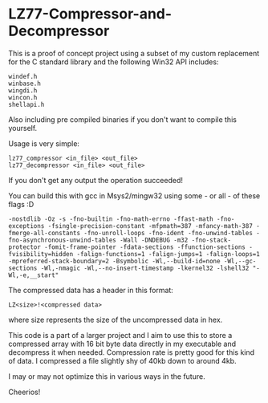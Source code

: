 # LZ77-Compressor-and-Decompressor

This is a proof of concept project using a subset of my custom replacement for the C standard library and the following Win32 API includes:


    windef.h
    winbase.h
    wingdi.h
    wincon.h
    shellapi.h


Also including pre compiled binaries if you don't want to compile this yourself.


Usage is very simple:


    lz77_compressor <in_file> <out_file>
    lz77_decompressor <in_file> <out_file>


If you don't get any output the operation succeeded! 


You can build this with gcc in Msys2/mingw32 using some - or all - of these flags :D


    -nostdlib -Oz -s -fno-builtin -fno-math-errno -ffast-math -fno-exceptions -fsingle-precision-constant -mfpmath=387 -mfancy-math-387 -fmerge-all-constants -fno-unroll-loops -fno-ident -fno-unwind-tables -fno-asynchronous-unwind-tables -Wall -DNDEBUG -m32 -fno-stack-protector -fomit-frame-pointer -fdata-sections -ffunction-sections -fvisibility=hidden -falign-functions=1 -falign-jumps=1 -falign-loops=1 -mpreferred-stack-boundary=2 -Bsymbolic -Wl,--build-id=none -Wl,--gc-sections -Wl,-nmagic -Wl,--no-insert-timestamp -lkernel32 -lshell32 "-Wl,-e,__start"


The compressed data has a header in this format:


    LZ<size>!<compressed data>


where size represents the size of the uncompressed data in hex.


This code is a part of a larger project and I aim to use this to store a compressed array with 16 bit byte data directly in my executable and decompress it when needed. Compression rate is pretty good for this kind of data. I compressed a file slightly shy of 40kb down to around 4kb.


I may or may not optimize this in various ways in the future.


Cheerios!
